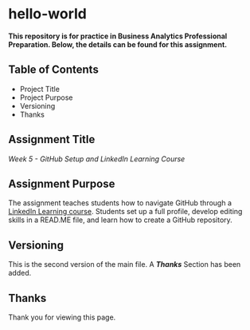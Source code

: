 # hello-world
**This repository is for practice in Business Analytics Professional Preparation.  Below, the details can be found for this assignment.**
## Table of Contents
- Project Title
- Project Purpose
- Versioning
- Thanks
## Assignment Title
_Week 5 - GitHub Setup and LinkedIn Learning Course_
## Assignment Purpose
The assignment teaches students how to navigate GitHub through a [LinkedIn Learning course](https://www.linkedin.com/learning/github-for-data-scientists/collaboration-is-the-key-to-data-science?u=42459020). Students set up a full profile, develop editing skills in a READ.ME file, and learn how to create a GitHub repository.
## Versioning
This is the second version of the main file.  A _**Thanks**_ Section has been added.
## Thanks
Thank you for viewing this page.
